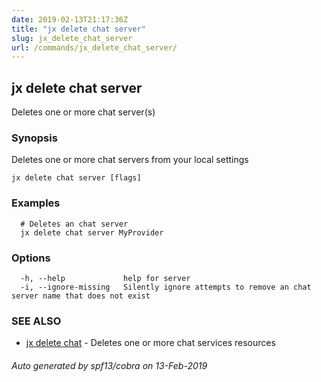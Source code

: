```yaml
---
date: 2019-02-13T21:17:36Z
title: "jx delete chat server"
slug: jx_delete_chat_server
url: /commands/jx_delete_chat_server/
---
```

## jx delete chat server

Deletes one or more chat server(s)

### Synopsis

Deletes one or more chat servers from your local settings

```
jx delete chat server [flags]
```

### Examples

```
  # Deletes an chat server
  jx delete chat server MyProvider
```

### Options

```
  -h, --help             help for server
  -i, --ignore-missing   Silently ignore attempts to remove an chat server name that does not exist
```

### SEE ALSO

* [jx delete chat](/commands/jx_delete_chat/)	 - Deletes one or more chat services resources

###### Auto generated by spf13/cobra on 13-Feb-2019

